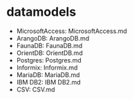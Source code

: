 # datamodels

* MicrosoftAccess: MicrosoftAccess.md
* ArangoDB: ArangoDB.md
* FaunaDB: FaunaDB.md
* OrientDB: OrientDB.md
* Postgres: Postgres.md
* Informix: Informix.md
* MariaDB: MariaDB.md
* IBM DB2: IBM DB2.md
* CSV: CSV.md